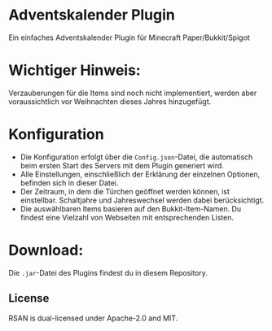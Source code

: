 # Adventskalender Plugin
Ein einfaches Adventskalender Plugin für Minecraft Paper/Bukkit/Spigot

# Wichtiger Hinweis:
Verzauberungen für die Items sind noch nicht implementiert, werden aber voraussichtlich vor Weihnachten dieses Jahres hinzugefügt.

# Konfiguration
*   Die Konfiguration erfolgt über die `Config.json`-Datei, die automatisch beim ersten Start des Servers mit dem Plugin generiert wird.
*   Alle Einstellungen, einschließlich der Erklärung der einzelnen Optionen, befinden sich in dieser Datei.
*   Der Zeitraum, in dem die Türchen geöffnet werden können, ist einstellbar. Schaltjahre und Jahreswechsel werden dabei berücksichtigt.
*   Die auswählbaren Items basieren auf den Bukkit-Item-Namen. Du findest eine Vielzahl von Webseiten mit entsprechenden Listen.

# Download:
Die `.jar`-Datei des Plugins findest du in diesem Repository.

## License

RSAN is dual-licensed under Apache-2.0 and MIT.
